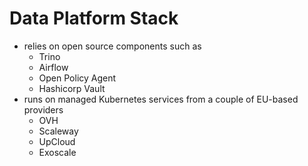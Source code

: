 # Data Platform Stack

* relies on open source components such as
  * Trino
  * Airflow
  * Open Policy Agent
  * Hashicorp Vault
* runs on managed Kubernetes services from a couple of EU-based providers
  * OVH
  * Scaleway
  * UpCloud
  * Exoscale
